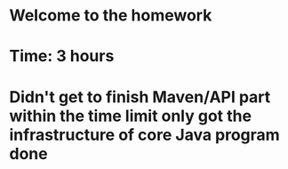 # Welcome to the homework
# Time: 3 hours
# Didn't get to finish Maven/API part within the time limit only got the infrastructure of core Java program done
